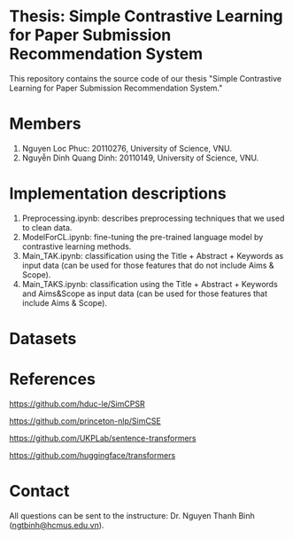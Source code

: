 # Thesis: Simple Contrastive Learning for Paper Submission Recommendation System
This repository contains the source code of our thesis "Simple Contrastive Learning for Paper Submission Recommendation System."

# Members
1. Nguyen Loc Phuc: 20110276, University of Science, VNU.
2. Nguyễn Dinh Quang Dinh: 20110149, University of Science, VNU.

# Implementation descriptions
1. Preprocessing.ipynb: describes preprocessing techniques that we used to clean data.
2. ModelForCL.ipynb: fine-tuning the pre-trained language model by contrastive learning methods.
3. Main_TAK.ipynb: classification using the Title + Abstract + Keywords as input data (can be used for those features that do not include Aims & Scope).
4. Main_TAKS.ipynb: classification using the Title + Abstract + Keywords and Aims&Scope as input data (can be used for those features that include Aims & Scope).

# Datasets


# References
https://github.com/hduc-le/SimCPSR

https://github.com/princeton-nlp/SimCSE

https://github.com/UKPLab/sentence-transformers

https://github.com/huggingface/transformers


# Contact
All questions can be sent to the instructure: Dr. Nguyen Thanh Binh (ngtbinh@hcmus.edu.vn).



